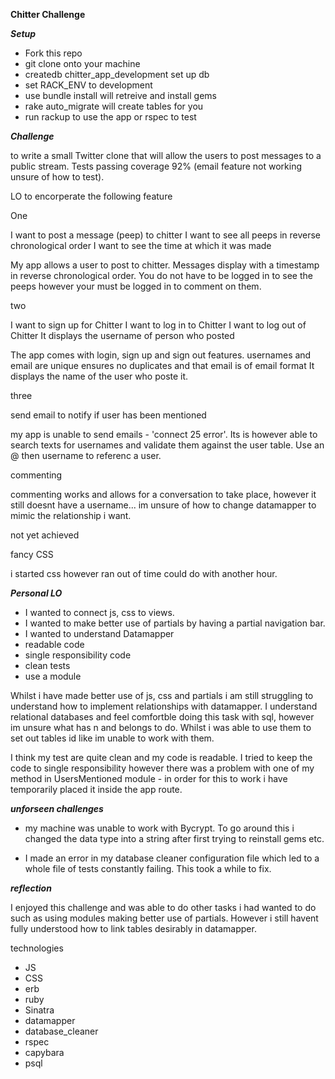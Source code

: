 **Chitter Challenge**


***Setup***

- Fork this repo 
- git clone onto your machine
- createdb chitter_app_development          set up db
- set RACK_ENV to development
- use bundle install                        will retreive and install gems 
- rake auto_migrate                         will create tables for you
- run rackup to use the app or rspec to test


***Challenge***

to write a small Twitter clone that will allow the users to post messages to a public stream. Tests passing coverage 92% (email feature not working unsure of how to test).

LO to encorperate the following feature

One

I want to post a message (peep) to chitter
I want to see all peeps in reverse chronological order
I want to see the time at which it was made

My app allows a user to post to chitter. Messages display with a timestamp in reverse chronological order. You do not have to be logged in to see the peeps however your must be logged in to comment on them.

two

I want to sign up for Chitter
I want to log in to Chitter
I want to log out of Chitter
It displays the username of person who posted

The app comes with login, sign up and sign out features.
usernames and email are unique
ensures no duplicates and that email is of email format
It displays the name of the user who poste it.

three

send email to notify if user has been mentioned

my app is unable to send emails - 'connect 25 error'. Its is however able to search texts for usernames and validate them against the user table. Use an @ then username to referenc a user.

commenting

commenting works and allows for a conversation to take place, however it still doesnt have a username...
im unsure of how to change datamapper to mimic the relationship i want.

not yet achieved

fancy CSS

i started css however ran out of time could do with another hour.


***Personal LO***

- I wanted to connect js, css to views. 
- I wanted to make better use of partials by having a partial navigation bar.
- I wanted to understand Datamapper
- readable code
- single responsibility code
- clean tests
- use a module

Whilst i have made better use of js, css and partials i am still struggling to understand how to implement relationships with datamapper. I understand relational databases and feel comfortble doing this task with sql, however im unsure what has n and belongs to do. Whilst i was able to use them to set out tables id like im unable to work with them.

I think my test are quite clean and my code is readable. I tried to keep the code to single responsibility however there was a problem with one of my method in UsersMentioned module - in order for this to work i have temporarily placed it inside the app route. 


***unforseen challenges***

- my machine was unable to work with Bycrypt. To go around this i changed the data type into a string after first trying to reinstall gems etc. 

- I made an error in my database cleaner configuration file which led to a whole file of tests constantly failing. This took a while to fix. 

***reflection***

I enjoyed this challenge and was able to do other tasks i had wanted to do such as using modules making better use of partials. However i still havent fully understood how to link tables desirably in datamapper. 

technologies

- JS
- CSS
- erb 
- ruby 
- Sinatra
- datamapper
- database_cleaner
- rspec
- capybara
- psql
